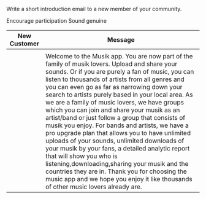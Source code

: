 
Write a short introduction email to a new member of your community.

Encourage participation
Sound genuine




New Customer|Message
-------------	| -------
	| 
		| Welcome to the Musik app. You are now part of the family of musik lovers. Upload and share your sounds. Or if you are purely a fan of music, you can listen to thousands of artists from all genres and you can even go as far as narrowing down your search to artists purely based in your local area. As we are a family of music lovers, we have groups which you can join and share your musik as an artist/band or just follow a group that consists of musik you enjoy. For bands and artists, we have a pro upgrade plan that allows you to have unlimited uploads of your sounds, unlimited downloads of your musik by your fans, a detailed analytic report that will show you who is listening,downloading,sharing your musik and the countries they are in. Thank you for choosing the music app and we hope you enjoy it like thousands of other music lovers already are. 
	